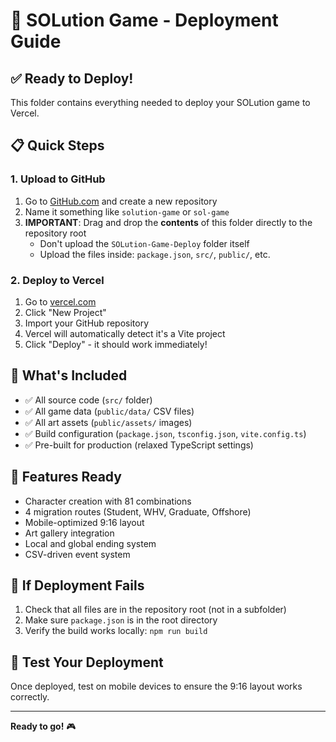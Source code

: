 # 🚀 SOLution Game - Deployment Guide

## ✅ Ready to Deploy!

This folder contains everything needed to deploy your SOLution game to Vercel.

## 📋 Quick Steps

### 1. Upload to GitHub
1. Go to [GitHub.com](https://github.com) and create a new repository
2. Name it something like `solution-game` or `sol-game`
3. **IMPORTANT**: Drag and drop the **contents** of this folder directly to the repository root
   - Don't upload the `SOLution-Game-Deploy` folder itself
   - Upload the files inside: `package.json`, `src/`, `public/`, etc.

### 2. Deploy to Vercel
1. Go to [vercel.com](https://vercel.com)
2. Click "New Project"
3. Import your GitHub repository
4. Vercel will automatically detect it's a Vite project
5. Click "Deploy" - it should work immediately!

## 📁 What's Included
- ✅ All source code (`src/` folder)
- ✅ All game data (`public/data/` CSV files)
- ✅ All art assets (`public/assets/` images)
- ✅ Build configuration (`package.json`, `tsconfig.json`, `vite.config.ts`)
- ✅ Pre-built for production (relaxed TypeScript settings)

## 🎯 Features Ready
- Character creation with 81 combinations
- 4 migration routes (Student, WHV, Graduate, Offshore)
- Mobile-optimized 9:16 layout
- Art gallery integration
- Local and global ending system
- CSV-driven event system

## 🔧 If Deployment Fails
1. Check that all files are in the repository root (not in a subfolder)
2. Make sure `package.json` is in the root directory
3. Verify the build works locally: `npm run build`

## 📱 Test Your Deployment
Once deployed, test on mobile devices to ensure the 9:16 layout works correctly.

---
**Ready to go!** 🎮
